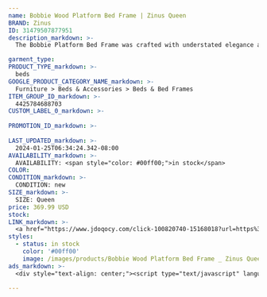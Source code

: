 ```yaml
---
name: Bobbie Wood Platform Bed Frame | Zinus Queen
BRAND: Zinus
ID: 31479507877951
description_markdown: >-
  The Bobbie Platform Bed Frame was crafted with understated elegance and easier-than-it-looks assembly in mind. Built with 100% acacia wood for a distinctive look and feel, this clever design features a clean silhouette that blends seamlessly with your existing décor. No tools? No problem. If you can turn a doorknob, you can assemble this handsome fella with total confidence. Simply unfold, attach the legs and rest your mattress directly on top of its wood support slats for a complete, bedtime-ready frame in less than 10 minutes.

garment_type:
PRODUCT_TYPE_markdown: >-
  beds
GOOGLE_PRODUCT_CATEGORY_NAME_markdown: >-
  Furniture > Beds & Accessories > Beds & Bed Frames
ITEM_GROUP_ID_markdown: >-
  4425784688703
CUSTOM_LABEL_0_markdown: >-
  
PROMOTION_ID_markdown: >-
  
LAST_UPDATED_markdown: >-
  2024-01-25T06:34:24.342-08:00
AVAILABILITY_markdown: >-
  AVAILABILITY: <span style="color: #00ff00;">in stock</span>
COLOR:
CONDITION_markdown: >-
  CONDITION: new
SIZE_markdown: >-
  SIZE: Queen
price: 369.99 USD
stock: 
LINK_markdown: >-
  <a href="https://www.jdoqocy.com/click-100820740-15168018?url=https%3A%2F%2Fwww.zinus.com%2Fproducts%2Fbobbie-wood-platform-bed-frame%3Fvariant%3D31479507877951" target="_blank" style="display: inline-block; padding: 10px 20px; font-size: 16px; text-align: center; text-decoration: none; cursor: pointer; border: 1px solid #3498db; color: #3498db; background-color: #fff; border-radius: 5px; transition: background-color 0.3s;">Go to Product</a>
styles:
  - status: in stock
    color: '#00ff00'
    image: /images/products/Bobbie Wood Platform Bed Frame _ Zinus Queen/4425784688703_1_Bobbie_Acacia_wood_platform_bed_frame.jpg
ads_markdown: >-
  <div style="text-align: center;"><script type="text/javascript" language="javascript" src="https://www.anrdoezrs.net/placeholder-52386842?target=_top&mouseover=N"></script></div>

---
```

